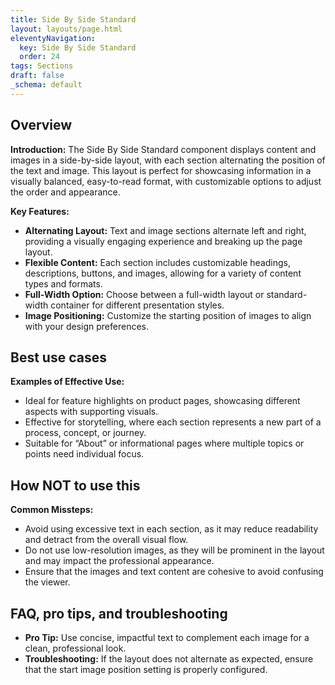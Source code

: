 ```yaml
---
title: Side By Side Standard
layout: layouts/page.html
eleventyNavigation:
  key: Side By Side Standard
  order: 24
tags: Sections
draft: false
_schema: default
---
```

## Overview
**Introduction:** The Side By Side Standard component displays content and images in a side-by-side layout, with each section alternating the position of the text and image. This layout is perfect for showcasing information in a visually balanced, easy-to-read format, with customizable options to adjust the order and appearance.

**Key Features:** 
- **Alternating Layout:** Text and image sections alternate left and right, providing a visually engaging experience and breaking up the page layout.
- **Flexible Content:** Each section includes customizable headings, descriptions, buttons, and images, allowing for a variety of content types and formats.
- **Full-Width Option:** Choose between a full-width layout or standard-width container for different presentation styles.
- **Image Positioning:** Customize the starting position of images to align with your design preferences.

## Best use cases
**Examples of Effective Use:** 
- Ideal for feature highlights on product pages, showcasing different aspects with supporting visuals.
- Effective for storytelling, where each section represents a new part of a process, concept, or journey.
- Suitable for “About” or informational pages where multiple topics or points need individual focus.

## How **NOT** to use this
**Common Missteps:** 
- Avoid using excessive text in each section, as it may reduce readability and detract from the overall visual flow.
- Do not use low-resolution images, as they will be prominent in the layout and may impact the professional appearance.
- Ensure that the images and text content are cohesive to avoid confusing the viewer.

## FAQ, pro tips, and troubleshooting
- **Pro Tip:** Use concise, impactful text to complement each image for a clean, professional look.
- **Troubleshooting:** If the layout does not alternate as expected, ensure that the start image position setting is properly configured.

